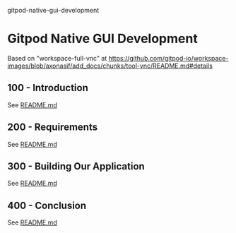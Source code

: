 gitpod-native-gui-development
# Gitpod Native GUI Development

Based on "workspace-full-vnc" at https://github.com/gitpod-io/workspace-images/blob/axonasif/add_docs/chunks/tool-vnc/README.md#details

## 100 - Introduction

See [README.md](./100/README.md)

## 200 - Requirements

See [README.md](./200/README.md)

## 300 - Building Our Application

See [README.md](./300/README.md)

## 400 - Conclusion

See [README.md](./400/README.md)
